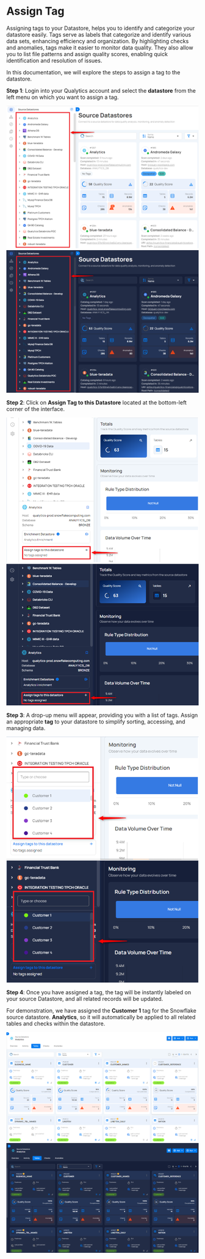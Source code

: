 # Assign Tag

Assigning tags to your Datastore, helps you to identify and categorize your datastore easily. Tags serve as labels that categorize and identify various data sets, enhancing efficiency and organization. By highlighting checks and anomalies, tags make it easier to monitor data quality. They also allow you to list file patterns and assign quality scores, enabling quick identification and resolution of issues.

In this documentation, we will explore the steps to assign a tag to the datastore.

**Step 1**: Login into your Qualytics account and select the **datastore** from the left menu on which you want to assign a tag. 

![add-datastore](../assets/assign-tags/add-datastore-light-1.png#only-light)
![add-datastore](../assets/assign-tags/add-datastore-dark-1.png#only-dark)

**Step 2**: Click on **Assign Tag to this Datastore** located at the bottom-left corner of the interface.

![assign-tag](../assets/assign-tags/assign-tag-light-2.png#only-light)
![assign-tag](../assets/assign-tags/assign-tag-dark-2.png#only-dark)

**Step 3**: A drop-up menu will appear, providing you with a list of tags. Assign an appropriate **tag** to your datastore to simplify sorting, accessing, and managing data. 

![select-tag](../assets/assign-tags/select-tag-light-3.png#only-light)
![select-tag](../assets/assign-tags/select-tag-dark-3.png#only-dark)

**Step 4**: Once you have assigned a tag, the tag will be instantly labeled on your source Datastore, and all related records will be updated.

For demonstration, we have assigned the **Customer 1** tag for the Snowflake source datastore. **Analytics**, so it will automatically be applied to all related tables and checks within the datastore. 

![tag-snowflake](../assets/assign-tags/tag-snowflake-light-4.png#only-light)
![tag-snowflake](../assets/assign-tags/tag-snowflake-dark-4.png#only-dark)
